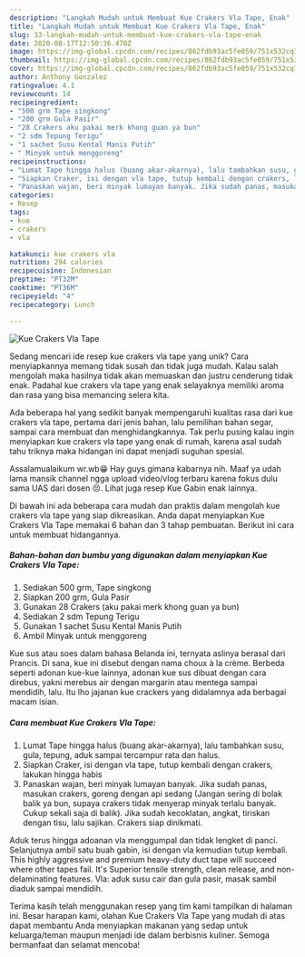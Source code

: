 ```yaml
---
description: "Langkah Mudah untuk Membuat Kue Crakers Vla Tape, Enak"
title: "Langkah Mudah untuk Membuat Kue Crakers Vla Tape, Enak"
slug: 33-langkah-mudah-untuk-membuat-kue-crakers-vla-tape-enak
date: 2020-08-17T12:50:36.470Z
image: https://img-global.cpcdn.com/recipes/862fdb93ac5fe059/751x532cq70/kue-crakers-vla-tape-foto-resep-utama.jpg
thumbnail: https://img-global.cpcdn.com/recipes/862fdb93ac5fe059/751x532cq70/kue-crakers-vla-tape-foto-resep-utama.jpg
cover: https://img-global.cpcdn.com/recipes/862fdb93ac5fe059/751x532cq70/kue-crakers-vla-tape-foto-resep-utama.jpg
author: Anthony Gonzalez
ratingvalue: 4.1
reviewcount: 14
recipeingredient:
- "500 grm Tape singkong"
- "200 grm Gula Pasir"
- "28 Crakers aku pakai merk khong guan ya bun"
- "2 sdm Tepung Terigu"
- "1 sachet Susu Kental Manis Putih"
- " Minyak untuk menggoreng"
recipeinstructions:
- "Lumat Tape hingga halus (buang akar-akarnya), lalu tambahkan susu, gula, tepung, aduk sampai tercampur rata dan halus."
- "Siapkan Craker, isi dengan vla tape, tutup kembali dengan crakers, lakukan hingga habis"
- "Panaskan wajan, beri minyak lumayan banyak. Jika sudah panas, masukan crakers, goreng dengan api sedang (Jangan sering di bolak balik ya bun, supaya crakers tidak menyerap minyak terlalu banyak. Cukup sekali saja di balik). Jika sudah kecoklatan, angkat, tiriskan dengan tisu, lalu sajikan. Crakers siap dinikmati."
categories:
- Resep
tags:
- kue
- crakers
- vla

katakunci: kue crakers vla 
nutrition: 294 calories
recipecuisine: Indonesian
preptime: "PT32M"
cooktime: "PT36M"
recipeyield: "4"
recipecategory: Lunch

---
```



![Kue Crakers Vla Tape](https://img-global.cpcdn.com/recipes/862fdb93ac5fe059/751x532cq70/kue-crakers-vla-tape-foto-resep-utama.jpg)

Sedang mencari ide resep kue crakers vla tape yang unik? Cara menyiapkannya memang tidak susah dan tidak juga mudah. Kalau salah mengolah maka hasilnya tidak akan memuaskan dan justru cenderung tidak enak. Padahal kue crakers vla tape yang enak selayaknya memiliki aroma dan rasa yang bisa memancing selera kita.

Ada beberapa hal yang sedikit banyak mempengaruhi kualitas rasa dari kue crakers vla tape, pertama dari jenis bahan, lalu pemilihan bahan segar, sampai cara membuat dan menghidangkannya. Tak perlu pusing kalau ingin menyiapkan kue crakers vla tape yang enak di rumah, karena asal sudah tahu triknya maka hidangan ini dapat menjadi suguhan spesial.

Assalamualaikum wr.wb😁 Hay guys gimana kabarnya nih. Maaf ya udah lama mansik channel ngga upload video/vlog terbaru karena fokus dulu sama UAS dari dosen 😣. Lihat juga resep Kue Gabin enak lainnya.


Di bawah ini ada beberapa cara mudah dan praktis dalam mengolah kue crakers vla tape yang siap dikreasikan. Anda dapat menyiapkan Kue Crakers Vla Tape memakai 6 bahan dan 3 tahap pembuatan. Berikut ini cara untuk membuat hidangannya.

<!--inarticleads1-->

##### Bahan-bahan dan bumbu yang digunakan dalam menyiapkan Kue Crakers Vla Tape:

1. Sediakan 500 grm, Tape singkong
1. Siapkan 200 grm, Gula Pasir
1. Gunakan 28 Crakers (aku pakai merk khong guan ya bun)
1. Sediakan 2 sdm Tepung Terigu
1. Gunakan 1 sachet Susu Kental Manis Putih
1. Ambil  Minyak untuk menggoreng


Kue sus atau soes dalam bahasa Belanda ini, ternyata aslinya berasal dari Prancis. Di sana, kue ini disebut dengan nama choux à la crème. Berbeda seperti adonan kue-kue lainnya, adonan kue sus dibuat dengan cara direbus, yakni merebus air dengan margarin atau mentega sampai mendidih, lalu. Itu lho jajanan kue crackers yang didalamnya ada berbagai macam isian. 

<!--inarticleads2-->

##### Cara membuat Kue Crakers Vla Tape:

1. Lumat Tape hingga halus (buang akar-akarnya), lalu tambahkan susu, gula, tepung, aduk sampai tercampur rata dan halus.
1. Siapkan Craker, isi dengan vla tape, tutup kembali dengan crakers, lakukan hingga habis
1. Panaskan wajan, beri minyak lumayan banyak. Jika sudah panas, masukan crakers, goreng dengan api sedang (Jangan sering di bolak balik ya bun, supaya crakers tidak menyerap minyak terlalu banyak. Cukup sekali saja di balik). Jika sudah kecoklatan, angkat, tiriskan dengan tisu, lalu sajikan. Crakers siap dinikmati.


Aduk terus hingga adoanan vla menggumpal dan tidak lengket di panci. Selanjutnya ambil satu buah gabin, isi dengan vla kemudian tutup kembali. This highly aggressive and premium heavy-duty duct tape will succeed where other tapes fail. It&#39;s Superior tensile strength, clean release, and non-delaminating features. Vla: aduk susu cair dan gula pasir, masak sambil diaduk sampai mendidih. 

Terima kasih telah menggunakan resep yang tim kami tampilkan di halaman ini. Besar harapan kami, olahan Kue Crakers Vla Tape yang mudah di atas dapat membantu Anda menyiapkan makanan yang sedap untuk keluarga/teman maupun menjadi ide dalam berbisnis kuliner. Semoga bermanfaat dan selamat mencoba!
